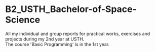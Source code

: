 # B2_USTH_Bachelor-of-Space-Science

All my individual and group reports for practical works, exercises and projects during my 2nd year at USTH.\
The course 'Basic Programming' is in the 1st year.
